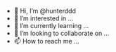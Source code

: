 - 👋 Hi, I’m @hunterddd
- 👀 I’m interested in ...
- 🌱 I’m currently learning ...
- 💞️ I’m looking to collaborate on ...
- 📫 How to reach me ...

<!---
hunterddd/hunterddd is a ✨ special ✨ repository because its `README.md` (this file) appears on your GitHub profile.
You can click the Preview link to take a look at your changes.
--->
